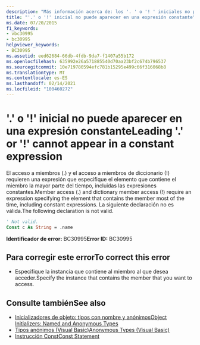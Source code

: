 ```yaml
---
description: "Más información acerca de: los '. ' o '! ' iniciales no pueden aparecer en una expresión constante"
title: "'.' o '!' inicial no puede aparecer en una expresión constante"
ms.date: 07/20/2015
f1_keywords:
- vbc30995
- bc30995
helpviewer_keywords:
- BC30995
ms.assetid: eed62684-66db-4fdb-9da7-f1407a55b172
ms.openlocfilehash: 635992e26a571885540d70aa23bf2c674b796537
ms.sourcegitcommit: 10e719780594efc781b15295e499c66f316068b8
ms.translationtype: MT
ms.contentlocale: es-ES
ms.lasthandoff: 02/14/2021
ms.locfileid: "100460272"
---
```

# <a name="leading--or--cannot-appear-in-a-constant-expression"></a><span data-ttu-id="d88e1-103">'.' o '!' inicial no puede aparecer en una expresión constante</span><span class="sxs-lookup"><span data-stu-id="d88e1-103">Leading '.' or '!' cannot appear in a constant expression</span></span>

<span data-ttu-id="d88e1-104">El acceso a miembros (.) y el acceso a miembros de diccionario (!) requieren una expresión que especifique el elemento que contiene el miembro la mayor parte del tiempo, incluidas las expresiones constantes.</span><span class="sxs-lookup"><span data-stu-id="d88e1-104">Member access (.) and dictionary member access (!) require an expression specifying the element that contains the member most of the time, including constant expressions.</span></span> <span data-ttu-id="d88e1-105">La siguiente declaración no es válida.</span><span class="sxs-lookup"><span data-stu-id="d88e1-105">The following declaration is not valid.</span></span>  
  
```vb  
' Not valid.  
Const c As String = .name  
```  
  
 <span data-ttu-id="d88e1-106">**Identificador de error:** BC30995</span><span class="sxs-lookup"><span data-stu-id="d88e1-106">**Error ID:** BC30995</span></span>  
  
## <a name="to-correct-this-error"></a><span data-ttu-id="d88e1-107">Para corregir este error</span><span class="sxs-lookup"><span data-stu-id="d88e1-107">To correct this error</span></span>  
  
- <span data-ttu-id="d88e1-108">Especifique la instancia que contiene al miembro al que desea acceder.</span><span class="sxs-lookup"><span data-stu-id="d88e1-108">Specify the instance that contains the member that you want to access.</span></span>  
  
## <a name="see-also"></a><span data-ttu-id="d88e1-109">Consulte también</span><span class="sxs-lookup"><span data-stu-id="d88e1-109">See also</span></span>

- [<span data-ttu-id="d88e1-110">Inicializadores de objeto: tipos con nombre y anónimos</span><span class="sxs-lookup"><span data-stu-id="d88e1-110">Object Initializers: Named and Anonymous Types</span></span>](../programming-guide/language-features/objects-and-classes/object-initializers-named-and-anonymous-types.md)
- [<span data-ttu-id="d88e1-111">Tipos anónimos (Visual Basic)</span><span class="sxs-lookup"><span data-stu-id="d88e1-111">Anonymous Types (Visual Basic)</span></span>](../programming-guide/language-features/objects-and-classes/anonymous-types.md)
- [<span data-ttu-id="d88e1-112">Instrucción Const</span><span class="sxs-lookup"><span data-stu-id="d88e1-112">Const Statement</span></span>](../language-reference/statements/const-statement.md)

